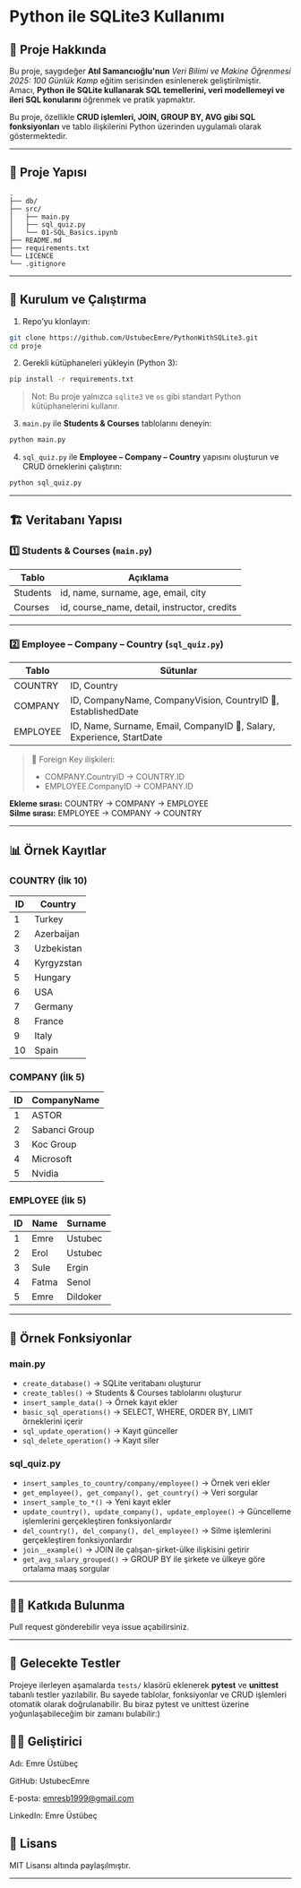 # Python ile SQLite3 Kullanımı

## 📌 Proje Hakkında

Bu proje, saygıdeğer **Atıl Samancıoğlu'nun** _Veri Bilimi ve Makine Öğrenmesi 2025: 100 Günlük Kamp_ eğitim serisinden esinlenerek geliştirilmiştir.  
Amacı, **Python ile SQLite kullanarak SQL temellerini, veri modellemeyi ve ileri SQL konularını** öğrenmek ve pratik yapmaktır.

Bu proje, özellikle **CRUD işlemleri, JOIN, GROUP BY, AVG gibi SQL fonksiyonları** ve tablo ilişkilerini Python üzerinden uygulamalı olarak göstermektedir.

---

## 📂 Proje Yapısı

```
.
├── db/
├── src/
│   ├── main.py
│   ├── sql_quiz.py
│   └── 01-SQL_Basics.ipynb
├── README.md
├── requirements.txt
└── LICENCE
└── .gitignore

```

---

## 🚀 Kurulum ve Çalıştırma

1. Repo’yu klonlayın:

```bash
git clone https://github.com/UstubecEmre/PythonWithSQLite3.git
cd proje
```

2. Gerekli kütüphaneleri yükleyin (Python 3):

```bash
pip install -r requirements.txt
```

> Not: Bu proje yalnızca `sqlite3` ve `os` gibi standart Python kütüphanelerini kullanır.

3. `main.py` ile **Students & Courses** tablolarını deneyin:

```bash
python main.py
```

4. `sql_quiz.py` ile **Employee – Company – Country** yapısını oluşturun ve CRUD örneklerini çalıştırın:

```bash
python sql_quiz.py
```

---

## 🏗️ Veritabanı Yapısı

### 1️⃣ Students & Courses (`main.py`)

| Tablo    | Açıklama                                     |
| -------- | -------------------------------------------- |
| Students | id, name, surname, age, email, city          |
| Courses  | id, course_name, detail, instructor, credits |

---

### 2️⃣ Employee – Company – Country (`sql_quiz.py`)

| Tablo    | Sütunlar                                                              |
| -------- | --------------------------------------------------------------------- |
| COUNTRY  | ID, Country                                                           |
| COMPANY  | ID, CompanyName, CompanyVision, CountryID 🔑, EstablishedDate         |
| EMPLOYEE | ID, Name, Surname, Email, CompanyID 🔑, Salary, Experience, StartDate |

> 🔑 Foreign Key ilişkileri:
>
> - COMPANY.CountryID → COUNTRY.ID
> - EMPLOYEE.CompanyID → COMPANY.ID

**Ekleme sırası:** COUNTRY → COMPANY → EMPLOYEE  
**Silme sırası:** EMPLOYEE → COMPANY → COUNTRY

---

## 📊 Örnek Kayıtlar

### COUNTRY (İlk 10)

| ID  | Country    |
| --- | ---------- |
| 1   | Turkey     |
| 2   | Azerbaijan |
| 3   | Uzbekistan |
| 4   | Kyrgyzstan |
| 5   | Hungary    |
| 6   | USA        |
| 7   | Germany    |
| 8   | France     |
| 9   | Italy      |
| 10  | Spain      |

### COMPANY (İlk 5)

| ID  | CompanyName   |
| --- | ------------- |
| 1   | ASTOR         |
| 2   | Sabanci Group |
| 3   | Koc Group     |
| 4   | Microsoft     |
| 5   | Nvidia        |

### EMPLOYEE (İlk 5)

| ID  | Name  | Surname  |
| --- | ----- | -------- |
| 1   | Emre  | Ustubec  |
| 2   | Erol  | Ustubec  |
| 3   | Sule  | Ergin    |
| 4   | Fatma | Senol    |
| 5   | Emre  | Dildoker |

---

## 🔧 Örnek Fonksiyonlar

### main.py

- `create_database()` → SQLite veritabanı oluşturur
- `create_tables()` → Students & Courses tablolarını oluşturur
- `insert_sample_data()` → Örnek kayıt ekler
- `basic_sql_operations()` → SELECT, WHERE, ORDER BY, LIMIT örneklerini içerir
- `sql_update_operation()` → Kayıt günceller
- `sql_delete_operation()` → Kayıt siler

### sql_quiz.py

- `insert_samples_to_country/company/employee()` → Örnek veri ekler
- `get_employee(), get_company(), get_country()` → Veri sorgular
- `insert_sample_to_*()` → Yeni kayıt ekler
- `update_country(), update_company(), update_employee()` → Güncelleme işlemlerini gerçekleştiren fonksiyonlardır
- `del_country(), del_company(), del_employee()` → Silme işlemlerini gerçekleştiren fonksiyonlardır
- `join__example()` → JOIN ile çalışan-şirket-ülke ilişkisini getirir
- `get_avg_salary_grouped()` → GROUP BY ile şirkete ve ülkeye göre ortalama maaş sorgular

---

## 👨‍💻 Katkıda Bulunma

Pull request gönderebilir veya issue açabilirsiniz.

---

## 🧪 Gelecekte Testler

Projeye ilerleyen aşamalarda `tests/` klasörü eklenerek **pytest** ve **unittest** tabanlı testler yazılabilir.
Bu sayede tablolar, fonksiyonlar ve CRUD işlemleri otomatik olarak doğrulanabilir.
Bu biraz pytest ve unittest üzerine yoğunlaşabileceğim bir zamanı bulabilir:)

## 👨‍💻 Geliştirici

Adı: Emre Üstübeç

GitHub: UstubecEmre

E-posta: emresb1999@gmail.com

LinkedIn: Emre Üstübeç

## 📄 Lisans

MIT Lisansı altında paylaşılmıştır.

---
